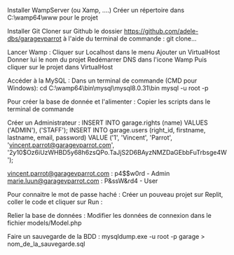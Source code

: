 Installer WampServer (ou Xamp, ....)
Créer un répertoire dans C:\wamp64\www pour le projet

Installer Git
Cloner sur Github le dossier https://github.com/adele-dbs/garagevparrot à l'aide du terminal de commande : git clone...

Lancer Wamp : Cliquer sur Localhost dans le menu
Ajouter un VirtualHost
Donner lui le nom du projet
Redémarrer DNS dans l'icone Wamp
Puis cliquer sur le projet dans VirtualHost

Accéder à la MySQL : 
Dans un terminal de commande (CMD pour Windows): 
cd C:\wamp64\bin\mysql\mysql8.0.31\bin
mysql -u root -p

Pour créer la base de donnée et l'alimenter : 
Copier les scripts dans le terminal de commande

Créer un Administrateur : 
INSERT INTO garage.rights (name) VALUES
('ADMIN'),
('STAFF');
INSERT INTO garage.users (right_id, firstname, lastname, email, password) VALUE
('1', 'Vincent', 'Parrot', 'vincent.parrot@garagevparrot.com', '$2y$10$Oz6iUzWHBD5y68h6zsQPo.TaJjS2D6BAyzNMZDaGEbbFuTrbsge4W');

vincent.parrot@garagevparrot.com : p4$$w0rd - Admin
marie.luun@garagevparrot.com : P&ssW&rd4 - User

Pour connaitre le mot de passe haché : 
Créer un pouveau projet sur Replit, coller le code et cliquer sur Run : 
<?php
$password = 'P&ssW&rd4';
$encrypted_password = password_hash($password, PASSWORD_BCRYPT);
echo $encrypted_password;
?>

Relier la base de données : 
Modifier les données de connexion dans le fichier models/Model.php

Faire un sauvegarde de la BDD : mysqldump.exe -u root -p garage > nom_de_la_sauvegarde.sql




 


